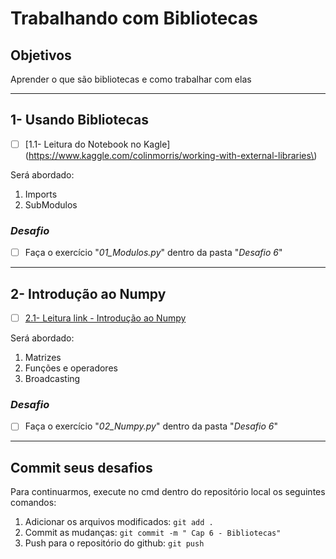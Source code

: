 # Trabalhando com Bibliotecas

## Objetivos

Aprender o que são bibliotecas e como trabalhar com elas

---

## 1- Usando Bibliotecas

- [ ] [1.1- Leitura do Notebook no Kagle](https://www.kaggle.com/colinmorris/working-with-external-libraries\)

Será abordado:

1. Imports
1. SubModulos

### _Desafio_

- [ ] Faça o exercício "_01_Modulos.py_" dentro da pasta "_Desafio 6_"

---

## 2- Introdução ao Numpy

- [ ] [2.1- Leitura link - Introdução ao Numpy ](http://www.opl.ufc.br/pt/post/numpy/)

Será abordado:

1. Matrizes
1. Funções e operadores
1. Broadcasting

### _Desafio_

- [ ] Faça o exercício "_02_Numpy.py_" dentro da pasta "_Desafio 6_"

---

## Commit seus desafios

Para continuarmos, execute no cmd dentro do repositório local os seguintes comandos:

1. Adicionar os arquivos modificados: `git add .`
2. Commit as mudanças: `git commit -m " Cap 6 - Bibliotecas"`
3. Push para o repositório do github: `git push`
